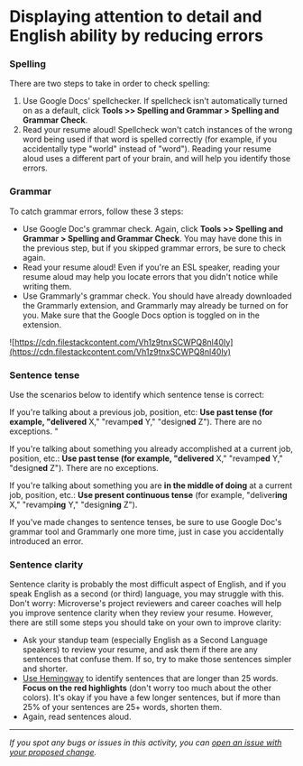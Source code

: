 # Displaying attention to detail and English ability by reducing errors

### **Spelling**

There are two steps to take in order to check spelling:

1. Use Google Docs' spellchecker. If spellcheck isn't automatically turned on as a default, click **Tools >> Spelling and Grammar > Spelling and Grammar Check**.
2. Read your resume aloud! Spellcheck won't catch instances of the wrong word being used if that word is spelled correctly (for example, if you accidentally type "world" instead of "word"). Reading your resume aloud uses a different part of your brain, and will help you identify those errors.

### **Grammar**

To catch grammar errors, follow these 3 steps:

- Use Google Doc's grammar check. Again, click **Tools >> Spelling and Grammar > Spelling and Grammar Check**. You may have done this in the previous step, but if you skipped grammar errors, be sure to check again.
- Read your resume aloud! Even if you're an ESL speaker, reading your resume aloud may help you locate errors that you didn't notice while writing them.
- Use Grammarly's grammar check. You should have already downloaded the Grammarly extension, and Grammarly may already be turned on for you. Make sure that the Google Docs option is toggled on in the extension.

![https://cdn.filestackcontent.com/Vh1z9tnxSCWPQ8nl40Iy](https://cdn.filestackcontent.com/Vh1z9tnxSCWPQ8nl40Iy)

### **Sentence tense**

Use the scenarios below to identify which sentence tense is correct:

If you're talking about a previous job, position, etc: **Use past tense (**for example,  "deliver**ed** X," "revamp**ed** Y," "design**ed** Z"). There are no exceptions. "

If you're talking about something you already accomplished at a current job, position, etc.: **Use past tense (**for example,  "deliver**ed** X," "revamp**ed** Y," "design**ed** Z"). There are no exceptions.

If you're talking about something you are **in the middle of doing** at a current job, position, etc.: **Use present continuous tense** (for example,  "deliver**ing** X," "revamp**ing** Y," "design**ing** Z").

If you've made changes to sentence tenses, be sure to use Google Doc's grammar tool and Grammarly one more time, just in case you accidentally introduced an error.

### **Sentence clarity**

Sentence clarity is probably the most difficult aspect of English, and if you speak English as a second (or third) language, you may struggle with this. Don't worry: Microverse's project reviewers and career coaches will help you improve sentence clarity when they review your resume. However, there are still some steps you should take on your own to improve clarity:

- Ask your standup team (especially English as a Second Language speakers) to review your resume, and ask them if there are any sentences that confuse them. If so, try to make those sentences simpler and shorter.
- [Use Hemingway](http://www.hemingwayapp.com/) to identify sentences that are longer than 25 words. **Focus on the red highlights** (don't worry too much about the other colors). It's okay if you have a few longer sentences, but if more than 25% of your sentences are 25+ words, shorten them.
- Again, read sentences aloud.


------

_If you spot any bugs or issues in this activity, you can [open an issue with your proposed change](https://github.com/microverseinc/curriculum-transversal-skills/blob/main/git-github/articles/open_issue.md)._
